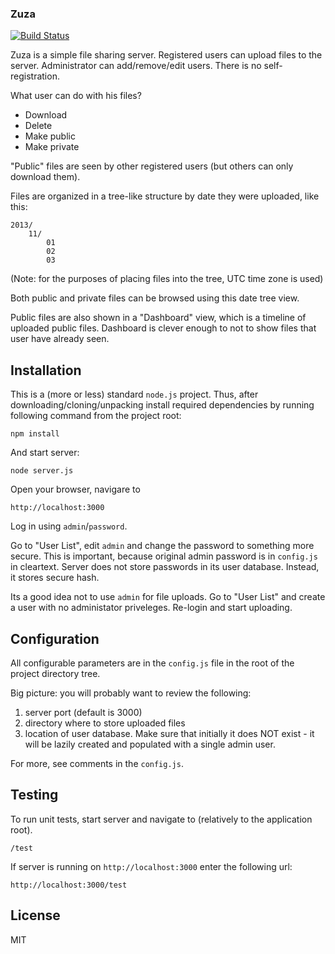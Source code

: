 ### Zuza

[![Build Status](https://travis-ci.org/pgmmpk/zuza.png)](https://travis-ci.org/pgmmpk/zuza)

Zuza is a simple file sharing server. Registered users can upload files to the server.
Administrator can add/remove/edit users. There is no self-registration.

What user can do with his files?

* Download
* Delete
* Make public
* Make private

"Public" files are seen by other registered users (but others can only download them).

Files are organized in a tree-like structure by date they were uploaded, like this:

	2013/
		11/
			01
			02
			03

(Note: for the purposes of placing files into the tree, UTC time zone is used)

Both public and private files can be browsed using this date tree view.

Public files are also shown in a "Dashboard" view, which is a timeline of uploaded public files.
Dashboard is clever enough to not to show files that user have already seen.

## Installation

This is a (more or less) standard `node.js` project. Thus, after downloading/cloning/unpacking 
install required dependencies by running following command from the project root:

	npm install

And start server:

	node server.js

Open your browser, navigare to

	http://localhost:3000

Log in using `admin`/`password`.

Go to "User List", edit `admin` and change the password to something more secure. This is important, because original
admin password is in `config.js` in cleartext. Server does not store passwords in its user database. Instead, it stores
secure hash.

Its a good idea not to use `admin` for file uploads. Go to "User List" and create a user with no administator 
priveleges. Re-login and start uploading.

## Configuration

All configurable parameters are in the `config.js` file in the root of the project directory tree.

Big picture: you will probably want to review the following:

1. server port (default is 3000)
2. directory where to store uploaded files
3. location of user database. Make sure that initially it does NOT exist - it will be lazily created and 
   populated with a single admin user.

For more, see comments in the `config.js`.

## Testing

To run unit tests, start server and navigate to (relatively to the application root).

	/test

If server is running on `http://localhost:3000` enter the following url:

	http://localhost:3000/test

## License
MIT
